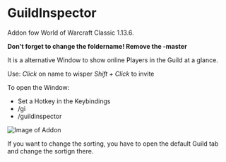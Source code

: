 # GuildInspector
Addon fow World of Warcraft Classic 1.13.6.

**Don't forget to change the foldername! Remove the -master**

It is a alternative Window to show online Players in the Guild at a glance.

Use:
*Click* on name to wisper
*Shift + Click* to invite

To open the Window:
* Set a Hotkey in the Keybindings
* /gi
* /guildinspector

![Image of Addon](https://i.imgur.com/VzQevtz.png)

If you want to change the sorting, you have to open the default Guild tab and change the sortign there.
